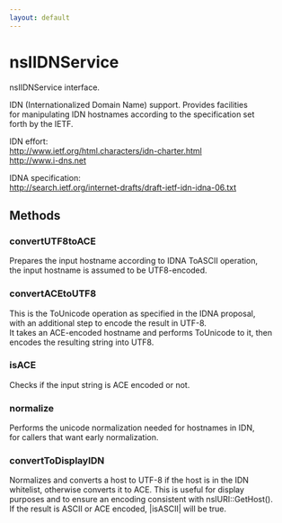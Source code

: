 ```yaml
---
layout: default
---
```


# nsIIDNService #
  
nsIIDNService interface.  
  
IDN (Internationalized Domain Name) support. Provides facilities  
for manipulating IDN hostnames according to the specification set  
forth by the IETF.  
  
IDN effort:  
http://www.ietf.org/html.characters/idn-charter.html  
http://www.i-dns.net  
  
IDNA specification:  
http://search.ietf.org/internet-drafts/draft-ietf-idn-idna-06.txt  
  

## Methods ##

### convertUTF8toACE ###
  
Prepares the input hostname according to IDNA ToASCII operation,  
the input hostname is assumed to be UTF8-encoded.  
  

### convertACEtoUTF8 ###
  
This is the ToUnicode operation as specified in the IDNA proposal,  
with an additional step to encode the result in UTF-8.  
It takes an ACE-encoded hostname and performs ToUnicode to it, then  
encodes the resulting string into UTF8.  
  

### isACE ###
  
Checks if the input string is ACE encoded or not.  
  

### normalize ###
  
Performs the unicode normalization needed for hostnames in IDN,  
for callers that want early normalization.  
  

### convertToDisplayIDN ###
  
Normalizes and converts a host to UTF-8 if the host is in the IDN  
whitelist, otherwise converts it to ACE. This is useful for display  
purposes and to ensure an encoding consistent with nsIURI::GetHost().  
If the result is ASCII or ACE encoded, |isASCII| will be true.  
  

